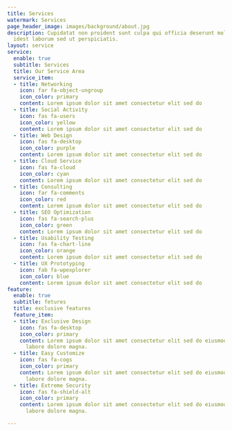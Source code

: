 ```yaml
---
title: Services
watermark: Services
page_header_image: images/background/about.jpg
description: Cupidatat non proident sunt culpa qui officia deserunt mollit <br> anim
  idest laborum sed ut perspiciatis.
layout: service
service:
  enable: true
  subtitle: Services
  title: Our Service Area
  service_item:
  - title: Networking
    icon: far fa-object-ungroup
    icon_color: primary
    content: Lorem ipsum dolor sit amet consectetur elit sed do
  - title: Social Activity
    icon: fas fa-users
    icon_color: yellow
    content: Lorem ipsum dolor sit amet consectetur elit sed do
  - title: Web Design
    icon: fas fa-desktop
    icon_color: purple
    content: Lorem ipsum dolor sit amet consectetur elit sed do
  - title: Cloud Service
    icon: fas fa-cloud
    icon_color: cyan
    content: Lorem ipsum dolor sit amet consectetur elit sed do
  - title: Consulting
    icon: far fa-comments
    icon_color: red
    content: Lorem ipsum dolor sit amet consectetur elit sed do
  - title: SEO Optimization
    icon: fas fa-search-plus
    icon_color: green
    content: Lorem ipsum dolor sit amet consectetur elit sed do
  - title: Usability Testing
    icon: fas fa-chart-line
    icon_color: orange
    content: Lorem ipsum dolor sit amet consectetur elit sed do
  - title: UX Prototyping
    icon: fab fa-wpexplorer
    icon_color: blue
    content: Lorem ipsum dolor sit amet consectetur elit sed do
feature:
  enable: true
  subtitle: fetures
  title: exclusive features
  feature_item:
  - title: Exclusive Design
    icon: fas fa-desktop
    icon_color: primary
    content: Lorem ipsum dolor sit amet consectetur elit sed do eiusmod tempor incididunt
      labore dolore magna.
  - title: Easy Customize
    icon: fas fa-cogs
    icon_color: primary
    content: Lorem ipsum dolor sit amet consectetur elit sed do eiusmod tempor incididunt
      labore dolore magna.
  - title: Extreme Security
    icon: fas fa-shield-alt
    icon_color: primary
    content: Lorem ipsum dolor sit amet consectetur elit sed do eiusmod tempor incididunt
      labore dolore magna.

---
```

